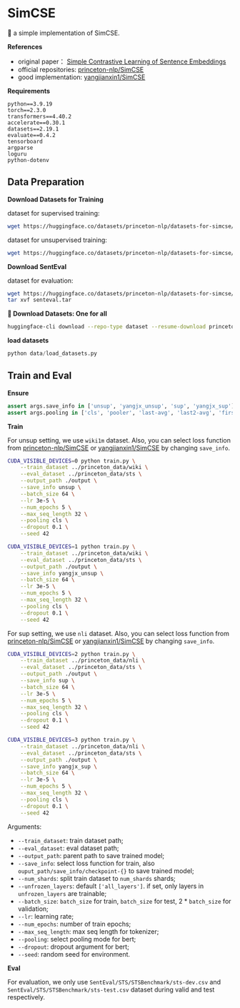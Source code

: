 # SimCSE

🐣 a simple implementation of SimCSE.

**References**
- original paper： [Simple Contrastive Learning of Sentence Embeddings](https://arxiv.org/abs/2104.08821)
- official repositories: [princeton-nlp/SimCSE](https://github.com/princeton-nlp/SimCSE)
- good implementation: [yangjianxin1/SimCSE](https://github.com/yangjianxin1/SimCSE)

**Requirements**

```
python==3.9.19
torch==2.3.0
transformers==4.40.2
accelerate==0.30.1
datasets==2.19.1
evaluate==0.4.2
tensorboard
argparse
loguru
python-dotenv
```

## Data Preparation

**Download Datasets for Training**

dataset for supervised training:

```bash
wget https://huggingface.co/datasets/princeton-nlp/datasets-for-simcse/resolve/main/nli_for_simcse.csv
```

dataset for unsupervised training:

```bash
wget https://huggingface.co/datasets/princeton-nlp/datasets-for-simcse/resolve/main/wiki1m_for_simcse.txt
```

**Download SentEval**

dataset for evaluation:

```bash
wget https://huggingface.co/datasets/princeton-nlp/datasets-for-simcse/resolve/main/senteval.tar
tar xvf senteval.tar
```

**🤣 Download Datasets: One for all**

```bash
huggingface-cli download --repo-type dataset --resume-download princeton-nlp/datasets-for-simcse --local-dir data
```

**load datasets**

```python
python data/load_datasets.py
```

## Train and Eval

**Ensure**

```python
assert args.save_info in ['unsup', 'yangjx_unsup', 'sup', 'yangjx_sup']
assert args.pooling in ['cls', 'pooler', 'last-avg', 'last2-avg', 'first-last-avg']
```

**Train**

For unsup setting, we use `wiki1m` dataset. Also, you can select loss function from [princeton-nlp/SimCSE](https://github.com/princeton-nlp/SimCSE) or [yangjianxin1/SimCSE](https://github.com/yangjianxin1/SimCSE) by changing `save_info`.

```bash
CUDA_VISIBLE_DEVICES=0 python train.py \
    --train_dataset ../princeton_data/wiki \
    --eval_dataset ../princeton_data/sts \
    --output_path ./output \
    --save_info unsup \
    --batch_size 64 \
    --lr 3e-5 \
    --num_epochs 5 \
    --max_seq_length 32 \
    --pooling cls \
    --dropout 0.1 \
    --seed 42
```

```bash
CUDA_VISIBLE_DEVICES=1 python train.py \
    --train_dataset ../princeton_data/wiki \
    --eval_dataset ../princeton_data/sts \
    --output_path ./output \
    --save_info yangjx_unsup \
    --batch_size 64 \
    --lr 3e-5 \
    --num_epochs 5 \
    --max_seq_length 32 \
    --pooling cls \
    --dropout 0.1 \
    --seed 42
```

For sup setting, we use `nli` dataset. Also, you can select loss function from [princeton-nlp/SimCSE](https://github.com/princeton-nlp/SimCSE) or [yangjianxin1/SimCSE](https://github.com/yangjianxin1/SimCSE) by changing `save_info`.

```bash
CUDA_VISIBLE_DEVICES=2 python train.py \
    --train_dataset ../princeton_data/nli \
    --eval_dataset ../princeton_data/sts \
    --output_path ./output \
    --save_info sup \
    --batch_size 64 \
    --lr 3e-5 \
    --num_epochs 5 \
    --max_seq_length 32 \
    --pooling cls \
    --dropout 0.1 \
    --seed 42
```

```bash
CUDA_VISIBLE_DEVICES=3 python train.py \
    --train_dataset ../princeton_data/nli \
    --eval_dataset ../princeton_data/sts \
    --output_path ./output \
    --save_info yangjx_sup \
    --batch_size 64 \
    --lr 3e-5 \
    --num_epochs 5 \
    --max_seq_length 32 \
    --pooling cls \
    --dropout 0.1 \
    --seed 42
```

Arguments:
- `--train_dataset`: train dataset path;
- `--eval_dataset`: eval dataset path;
- `--output_path`: parent path to save trained model;
- `--save_info`: select loss function for train, also `ouput_path/save_info/checkpoint-{}` to save trained model;
- `--num_shards`: split train dataset to `num_shards` shards;
- `--unfrozen_layers`: default `['all_layers']`. if set, only layers in `unfrozen_layers` are trainable;
- `--batch_size`: `batch_size` for train, `batch_size` for test, 2 * `batch_size` for validation;
- `--lr`: learning rate;
- `--num_epochs`: number of train epochs;
- `--max_seq_length`: max seq length for tokenizer;
- `--pooling`: select pooling mode for bert;
- `--dropout`: dropout argument for bert;
- `--seed`: random seed for environment.

**Eval**

For evaluation, we only use `SentEval/STS/STSBenchmark/sts-dev.csv` and `SentEval/STS/STSBenchmark/sts-test.csv` dataset during valid and test respectively.



